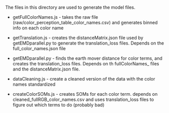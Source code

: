 The files in this directory are used to generate the model files.

* getFullColorNames.js - takes the raw file (raw/color_perception_table_color_names.csv) and generates binned info on each color name
* getTranslation.js - creates the distanceMatrix.json file used by getEMDparallel.py to generate the translation_loss files. Depends on the full_color_names.json file
* getEMDparallel.py - finds the earth mover distance for color terms, and creates the translation_loss files. Depends on th fullColorNames_ files and the distanceMatrix.json file.

* dataCleaning.js - create a cleaned version of the data with the color names standardized
* createColorSOMs.js - creates SOMs for each color term. depends on cleaned_fullRGB_color_names.csv and uses translation_loss files to figure out which terms to do (probably bad)
